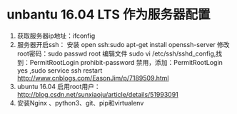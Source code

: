 # unbantu 16.04 LTS 作为服务器配置
1.  获取服务器ip地址：ifconfig
2.  服务器开启ssh：
  安装 open ssh:sudo apt-get install openssh-server
  修改root密码：sudo passwd root
  编辑文件 sudo vi /etc/ssh/sshd_config,找到：PermitRootLogin prohibit-password 禁用，添加：PermitRootLogin yes     ,sudo service ssh restart
  http://www.cnblogs.com/EasonJim/p/7189509.html
3.  ubuntu 16.04 启用root用户：http://blog.csdn.net/sunxiaoju/article/details/51993091
4.  安装Nginx 、python3、git、pip和virtualenv

